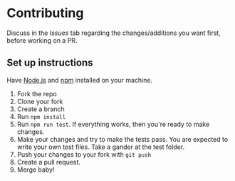 # Contributing

Discuss in the _Issues_ tab regarding the changes/additions you want first,
before working on a PR.

## Set up instructions

Have [Node.js](https://nodejs.org/) and [npm](https://npmjs.org) installed on
your machine.

1. Fork the repo
2. Clone your fork
3. Create a branch
4. Run `npm install`
5. Run `npm run test`. If everything works, then you're ready to make changes.
6. Make your changes and try to make the tests pass. You are expected to write
   your own test files. Take a gander at the test folder.
7. Push your changes to your fork with `git push`
8. Create a pull request.
9. Merge baby!
